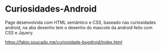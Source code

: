 # Curiosidades-Android
Page desenvolvida com HTML semântico e CSS, baseado nas curiosidades android, na aba desenho tem o desenho do mascote da android feito com CSS e Jquery.

https://fabio.soucadu.me/curiosidade-bugdroid/index.html
